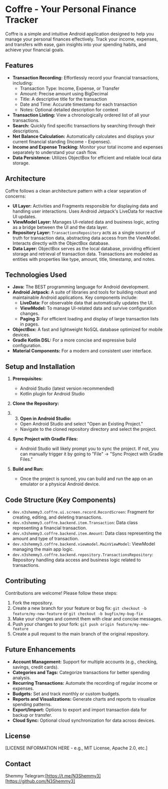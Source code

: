 # Coffre - Your Personal Finance Tracker

Coffre is a simple and intuitive Android application designed to help you manage your personal finances effectively.  Track your income, expenses, and transfers with ease, gain insights into your spending habits, and achieve your financial goals.

## Features

*   **Transaction Recording:**  Effortlessly record your financial transactions, including:
    *   Transaction Type: Income, Expense, or Transfer
    *   Amount: Precise amount using BigDecimal
    *   Title:  A descriptive title for the transaction
    *   Date and Time:  Accurate timestamp for each transaction
    *   Notes:  Optional detailed description for context
*   **Transaction Listing:**  View a chronologically ordered list of all your transactions.
*   **Search:**  Quickly find specific transactions by searching through their descriptions.
*   **Net Balance Calculation:**  Automatically calculates and displays your current financial standing (Income - Expenses).
*   **Income and Expense Tracking:**  Monitor your total income and expenses separately to understand your cash flow.
*   **Data Persistence:** Utilizes ObjectBox for efficient and reliable local data storage.

## Architecture

Coffre follows a clean architecture pattern with a clear separation of concerns:

*   **UI Layer:**  Activities and Fragments responsible for displaying data and handling user interactions.  Uses Android Jetpack's LiveData for reactive UI updates.
*   **ViewModel Layer:**  Manages UI-related data and business logic, acting as a bridge between the UI and the data layer.
*   **Repository Layer:**  `TransactionsRepository` acts as a single source of truth for transaction data, abstracting data access from the ViewModel. Interacts directly with the ObjectBox database.
*   **Data Layer:**  ObjectBox serves as the local database, providing efficient storage and retrieval of transaction data.  Transactions are modeled as entities with properties like type, amount, title, timestamp, and notes.

## Technologies Used

*   **Java:** The BEST programming language for Android development.
*   **Android Jetpack:** A suite of libraries and tools for building robust and maintainable Android applications.  Key components include:
    *   **LiveData:** For observable data that automatically updates the UI.
    *   **ViewModel:** To manage UI-related data and survive configuration changes.
    *   **Paging 3:**  For efficient loading and display of large transaction lists in pages.
*   **ObjectBox:** A fast and lightweight NoSQL database optimized for mobile devices.
*   **Gradle Kotlin DSL:** For a more concise and expressive build configuration.
*   **Material Components:**  For a modern and consistent user interface.

## Setup and Installation

1.  **Prerequisites:**
    *   Android Studio (latest version recommended)
    *   Kotlin plugin for Android Studio

2.  **Clone the Repository:**
3. 3.  **Open in Android Studio:**

    *   Open Android Studio and select "Open an Existing Project."
    *   Navigate to the cloned repository directory and select the project.

4.  **Sync Project with Gradle Files:**

    *   Android Studio will likely prompt you to sync the project. If not, you can manually trigger it by going to "File" -> "Sync Project with Gradle Files."

5.  **Build and Run:**

    *   Once the project is synced, you can build and run the app on an emulator or a physical Android device.

## Code Structure (Key Components)

*   `dev.n3shemmy3.coffre.ui.screen.record.RecordScreen`:  Fragment for creating, editing, and deleting transactions.
*   `dev.n3shemmy3.coffre.backend.item.Transaction`:  Data class representing a financial transaction.
*   `dev.n3shemmy3.coffre.backend.item.Amount`: Data class representing the amount and type of transaction.
*   `dev.n3shemmy3.coffre.backend.viewmodel.MainViewModel`: ViewModel managing the main app logic.
*   `dev.n3shemmy3.coffre.backend.repository.TransactionsRepository`: Repository handling data access and business logic related to transactions.

## Contributing

Contributions are welcome!  Please follow these steps:

1.  Fork the repository.
2.  Create a new branch for your feature or bug fix:  `git checkout -b feature/my-new-feature` or `git checkout -b bugfix/my-bug-fix`
3.  Make your changes and commit them with clear and concise messages.
4.  Push your changes to your fork: `git push origin feature/my-new-feature`
5.  Create a pull request to the main branch of the original repository.

## Future Enhancements

*   **Account Management:**  Support for multiple accounts (e.g., checking, savings, credit cards).
*   **Categories and Tags:**  Categorize transactions for better spending analysis.
*   **Recurring Transactions:**  Automate the recording of regular income or expenses.
*   **Budgets:**  Set and track monthly or custom budgets.
*   **Reports and Visualizations:**  Generate charts and reports to visualize spending patterns.
*   **Export/Import:**  Options to export and import transaction data for backup or transfer.
*   **Cloud Sync:**  Optional cloud synchronization for data across devices.

## License

[LICENSE INFORMATION HERE - e.g., MIT License, Apache 2.0, etc.]

## Contact

Shemmy
Telegram:[https://t.me/N3Shemmy3]
[https://github.com/N3Shemmy3]